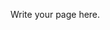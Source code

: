 <!-- 
.. title: Speakers
.. slug: speakers
.. date: 2015-12-10 09:04:41 UTC+13:00
.. tags: 
.. category: 
.. link: 
.. description: 
.. type: text
-->

Write your page here.
